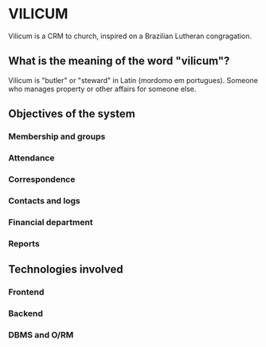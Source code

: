 # VILICUM
Vilicum is a CRM to church, inspired on a Brazilian Lutheran congragation.

## What is the meaning of the word "vilicum"?
Vilicum is "butler" or "steward" in Latin (mordomo em portugues). 
Someone who manages property or other affairs for someone else.

## Objectives of the system
### Membership and groups

### Attendance

### Correspondence

### Contacts and logs

### Financial department

### Reports

## Technologies involved

### Frontend

### Backend

### DBMS and O/RM

## 
